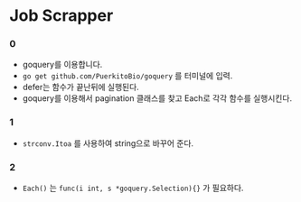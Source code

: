 # Job Scrapper


### 0

- goquery를 이용합니다.
- `go get github.com/PuerkitoBio/goquery` 를 터미널에 입력.
- defer는 함수가 끝난뒤에 실행된다.
- goquery를 이용해서 pagination 클래스를 찾고 Each로 각각 함수를 실행시킨다.

### 1

- `strconv.Itoa` 를 사용하여 string으로 바꾸어 준다.


### 2

- `Each()` 는 `func(i int, s *goquery.Selection){}` 가 필요하다.
